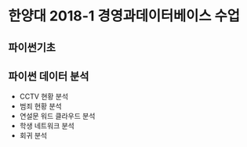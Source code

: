 # 한양대 2018-1 경영과데이터베이스 수업
## 파이썬기초
## 파이썬 데이터 분석
- CCTV 현황 분석
- 범죄 현황 분석
- 연설문 워드 클라우드 분석
- 학생 네트워크 분석
- 회귀 분석
